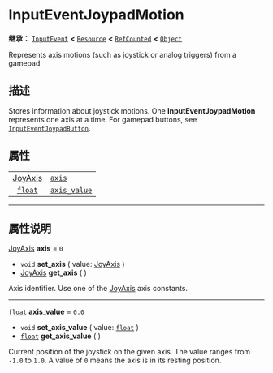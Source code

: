 <!-- ⚠ 请勿编辑本文件 ⚠ -->
<!-- 本文档使用脚本从 WeDot 引擎源码仓库生成。 -->
<!-- 生成脚本：https://github.com/WeDot-Engine/WeDot/tree/4.3/doc/tools/make_md.py； -->
<!-- 原文件：https://github.com/WeDot-Engine/WeDot/tree/4.3/doc/classes/InputEventJoypadMotion.xml。 -->

<div id="_class_inputeventjoypadmotion"></div>

# InputEventJoypadMotion

**继承：** [`InputEvent`](class_inputevent.md) **<** [`Resource`](class_resource.md) **<** [`RefCounted`](class_refcounted.md) **<** [`Object`](class_object.md)

Represents axis motions (such as joystick or analog triggers) from a gamepad.

## 描述

Stores information about joystick motions. One **InputEventJoypadMotion** represents one axis at a time. For gamepad buttons, see [`InputEventJoypadButton`](class_inputeventjoypadbutton.md).

## 属性

|||
|:-:|:--|
| [JoyAxis](#enum_@globalscope_joyaxis) | [`axis`](class_inputeventjoypadmotion.md#class_inputeventjoypadmotion_property_axis)             | ``0``   |
| [`float`](class_float.md)             | [`axis_value`](class_inputeventjoypadmotion.md#class_inputeventjoypadmotion_property_axis_value) | ``0.0`` |

<!-- rst-class:: classref-section-separator -->

---

## 属性说明

<div id="_class_inputeventjoypadmotion_property_axis"></div>

[JoyAxis](#enum_@globalscope_joyaxis) **axis** = ``0`` <div id="class_inputeventjoypadmotion_property_axis"></div>

- `void` **set_axis** ( value: [JoyAxis](#enum_@globalscope_joyaxis) )
- [JoyAxis](#enum_@globalscope_joyaxis) **get_axis** ( )

Axis identifier. Use one of the [JoyAxis](#enum_@globalscope_joyaxis) axis constants.

<!-- rst-class:: classref-item-separator -->

---

<div id="_class_inputeventjoypadmotion_property_axis_value"></div>

[`float`](class_float.md) **axis_value** = ``0.0`` <div id="class_inputeventjoypadmotion_property_axis_value"></div>

- `void` **set_axis_value** ( value: [`float`](class_float.md) )
- [`float`](class_float.md) **get_axis_value** ( )

Current position of the joystick on the given axis. The value ranges from `-1.0` to `1.0`. A value of `0` means the axis is in its resting position.

[^virtual]: 本方法通常需要用户覆盖才能生效。
[^const]: 本方法无副作用，不会修改该实例的任何成员变量。
[^vararg]: 本方法除了能接受在此处描述的参数外，还能够继续接受任意数量的参数。
[^constructor]: 本方法用于构造某个类型。
[^static]: 调用本方法无需实例，可直接使用类名进行调用。
[^operator]: 本方法描述的是使用本类型作为左操作数的有效运算符。
[^bitfield]: 这个值是由下列位标志构成位掩码的整数。
[^void]: 无返回值。
